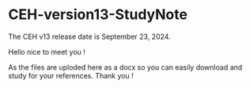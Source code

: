 # CEH-version13-StudyNote
The CEH v13 release date is September 23, 2024.

Hello nice to meet you !

As the files are uploded here as a docx so you can easily download and study for your references.
Thank you !
